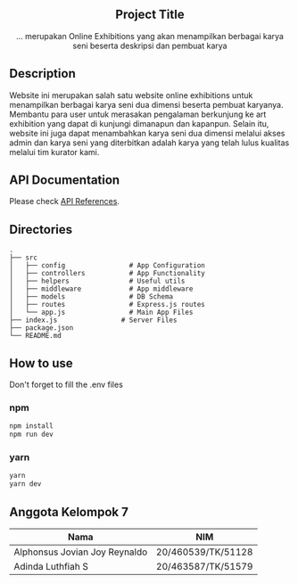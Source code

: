 <h2 align="center">
  Project Title
</h2>

<p align="center">
  ... merupakan Online Exhibitions yang akan menampilkan berbagai karya seni beserta deskripsi dan pembuat karya
</p>


## Description

Website ini merupakan salah satu website online exhibitions untuk menampilkan berbagai karya seni dua dimensi beserta pembuat karyanya. Membantu para user untuk merasakan pengalaman berkunjung ke art exhibition yang dapat di kunjungi dimanapun dan kapanpun. Selain itu, website ini juga dapat menambahkan karya seni dua dimensi melalui akses admin dan karya seni yang diterbitkan adalah karya yang telah lulus kualitas melalui tim kurator kami.

## API Documentation
Please check [API References](https://documenter.getpostman.com/view/17403192/2s83Rwjb7c#1b444c49-cb52-48d0-a546-e70421c09cb5).

## Directories
    .
    ├── src                    
    │   ├── config                # App Configuration
    │   ├── controllers           # App Functionality
    │   ├── helpers               # Useful utils
    │   ├── middleware            # App middleware
    │   ├── models                # DB Schema
    │   ├── routes                # Express.js routes
    │   └── app.js                # Main App Files
    ├── index.js                # Server Files 
    ├── package.json
    └── README.md




## How to use
Don't forget to fill the .env files
### npm
```bash
npm install
npm run dev
```
### yarn
```bash
yarn
yarn dev
```

## Anggota Kelompok 7
Nama  | NIM
------------- | -------------
Alphonsus Jovian Joy Reynaldo  | 20/460539/TK/51128
Adinda Luthfiah S              | 20/463587/TK/51579
